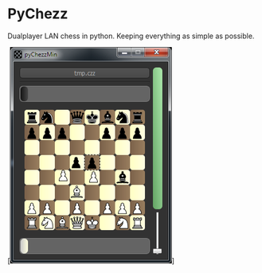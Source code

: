 # PyChezz
Dualplayer LAN chess in python. Keeping everything as simple as possible.

[<img src="images/docs_images/pyChezzWin_01.PNG">]
